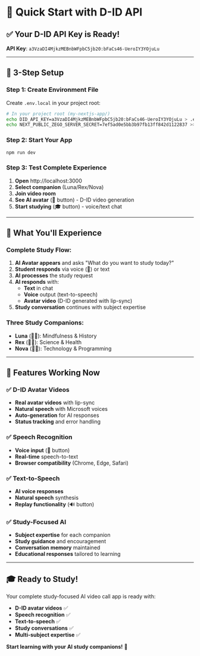 # 🚀 **Quick Start with D-ID API**

## ✅ **Your D-ID API Key is Ready!**

**API Key**: `a3VzaDI4MjkzMEBnbWFpbC5jb20:bFaCs46-UeroIY3YOjuLu`

---

## 🎯 **3-Step Setup**

### **Step 1: Create Environment File**
Create `.env.local` in your project root:

```bash
# In your project root (my-nextjs-app/)
echo DID_API_KEY=a3VzaDI4MjkzMEBnbWFpbC5jb20:bFaCs46-UeroIY3YOjuLu > .env.local
echo NEXT_PUBLIC_ZEGO_SERVER_SECRET=7ef5ad0e5bb3b97fb13ff842d1122837 >> .env.local
```

### **Step 2: Start Your App**
```bash
npm run dev
```

### **Step 3: Test Complete Experience**
1. **Open** http://localhost:3000
2. **Select companion** (Luna/Rex/Nova)
3. **Join video room**
4. **See AI avatar** (👤 button) - D-ID video generation
5. **Start studying** (🎓 button) - voice/text chat

---

## 🎉 **What You'll Experience**

### **Complete Study Flow:**
1. **AI Avatar appears** and asks "What do you want to study today?"
2. **Student responds** via voice (🎤) or text
3. **AI processes** the study request
4. **AI responds** with:
   - **Text** in chat
   - **Voice** output (text-to-speech)
   - **Avatar video** (D-ID generated with lip-sync)
5. **Study conversation** continues with subject expertise

### **Three Study Companions:**
- **Luna** (👩‍🎓): Mindfulness & History
- **Rex** (👨‍💪): Science & Health  
- **Nova** (👩‍💻): Technology & Programming

---

## 🔧 **Features Working Now**

### **✅ D-ID Avatar Videos**
- **Real avatar videos** with lip-sync
- **Natural speech** with Microsoft voices
- **Auto-generation** for AI responses
- **Status tracking** and error handling

### **✅ Speech Recognition**
- **Voice input** (🎤 button)
- **Real-time** speech-to-text
- **Browser compatibility** (Chrome, Edge, Safari)

### **✅ Text-to-Speech**
- **AI voice responses** 
- **Natural speech** synthesis
- **Replay functionality** (🔊 button)

### **✅ Study-Focused AI**
- **Subject expertise** for each companion
- **Study guidance** and encouragement
- **Conversation memory** maintained
- **Educational responses** tailored to learning

---

## 🎓 **Ready to Study!**

Your complete study-focused AI video call app is ready with:
- **D-ID avatar videos** ✅
- **Speech recognition** ✅  
- **Text-to-speech** ✅
- **Study conversations** ✅
- **Multi-subject expertise** ✅

**Start learning with your AI study companions!** 🚀

